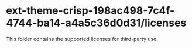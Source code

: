 # ext-theme-crisp-198ac498-7c4f-4744-ba14-a4a5c36d0d31/licenses

This folder contains the supported licenses for third-party use.
